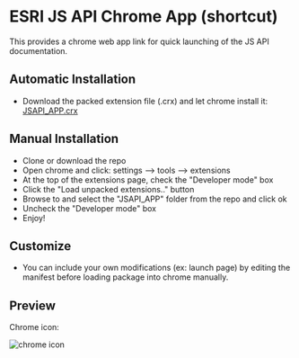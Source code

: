 # ESRI JS API Chrome App (shortcut)

This provides a chrome web app link for quick launching of the JS API documentation.

## Automatic Installation

* Download the packed extension file (.crx) and let chrome install it: [JSAPI_APP.crx](https://github.com/DavidSpriggs/ChromeWebAppJSAPI/raw/master/JSAPI_APP.crx)

## Manual Installation

* Clone or download the repo
* Open chrome and click: settings --> tools --> extensions
* At the top of the extensions page, check the "Developer mode" box
* Click the "Load unpacked extensions.." button
* Browse to and select the "JSAPI_APP" folder from the repo and click ok
* Uncheck the "Developer mode" box
* Enjoy!

## Customize
* You can include your own modifications (ex: launch page) by editing the manifest before loading package into chrome manually.

## Preview
Chrome icon:

![chrome icon](https://raw.github.com/DavidSpriggs/ChromeWebAppJSAPI/master/JSAPI_APP/icon128.png)
